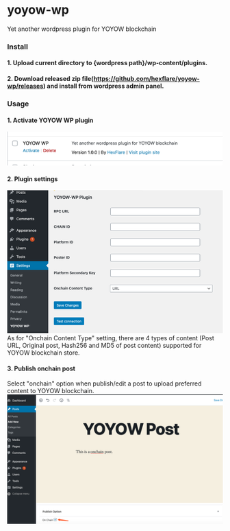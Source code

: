 # yoyow-wp
Yet another wordpress plugin for YOYOW blockchain

### Install
#### 1. Upload current directory to {wordpress path}/wp-content/plugins. 
#### 2. Download released zip file(https://github.com/hexflare/yoyow-wp/releases) and install from wordpress admin panel.

### Usage

#### 1. Activate YOYOW WP plugin
![active yoyow-wp plugin](https://github.com/hexflare/yoyow-wp/blob/main/active.png)


#### 2. Plugin settings
![setting](https://github.com/hexflare/yoyow-wp/blob/main/setting.png)
As for "Onchain Content Type" setting, there are 4 types of content (Post URL, Original post, Hash256 and MD5 of post content) supported for YOYOW blockchain store.

#### 3. Publish onchain post
Select "onchain" option when publish/edit a post to upload preferred content to YOYOW blockchain. 
![onchain_post](https://github.com/hexflare/yoyow-wp/blob/main/onchain_post.png)
